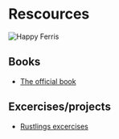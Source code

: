 # Rescources

![Happy Ferris](https://github.com/user-attachments/assets/25645c93-9761-4a42-bed9-404c844c7863)


## Books

- [The official book](https://www.rust-lang.org/learn)

## Excercises/projects

- [Rustlings excercises](https://github.com/rust-lang/rustlings)

